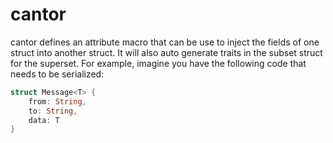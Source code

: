 # cantor

cantor defines an attribute macro that can be use to inject the fields of one struct into another
struct.  It will also auto generate traits in the subset struct for the superset.  For example,
imagine you have the following code that needs to be serialized:

```rust
struct Message<T> {
    from: String,
    to: String,
    data: T
}
```

